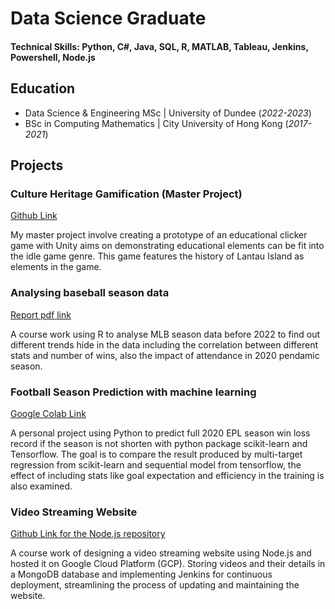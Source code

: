 # Data Science Graduate

#### Technical Skills: Python, C#, Java, SQL, R, MATLAB, Tableau, Jenkins, Powershell, Node.js

## Education							       		
- Data Science & Engineering MSc | University of Dundee (_2022-2023_)	 			        		
- BSc in Computing Mathematics | City University of Hong Kong (_2017-2021_)

## Projects
### Culture Heritage Gamification (Master Project)
[Github Link](https://github.com/TimYeung22/Gamifying-Digital-Heritage-Building-an-Educational-Game)

My master project involve creating a prototype of an educational clicker game with Unity aims on demonstrating educational elements can be fit into the idle game genre. This game features the history of Lantau Island as elements in the game.

### Analysing baseball season data
[Report pdf link](https://timyeung22.github.io/files/MLB_R_report.pdf)

A course work using R to analyse MLB season data before 2022 to find out different trends hide in the data including the correlation between different stats and number of wins, also the impact of attendance in 2020 pendamic season.

### Football Season Prediction with machine learning
[Google Colab Link](https://colab.research.google.com/drive/1XcQI456H3Pfz9Scu4mo-VPkxvVPjoV5Q?usp=sharing)

A personal project using Python to predict full 2020 EPL season win loss record if the season is not shorten with python package scikit-learn and Tensorflow. The goal is to compare the result produced by multi-target regression from scikit-learn and sequential model from tensorflow, the effect of including stats like goal expectation and efficiency in the training is also examined.

### Video Streaming Website
[Github Link for the Node.js repository](https://github.com/TimYeung22/myflix_nodejs)

A course work of designing a video streaming website using Node.js and hosted it on Google Cloud Platform (GCP). Storing videos and their details in a MongoDB database and implementing Jenkins for continuous deployment, streamlining the process of updating and maintaining the website.